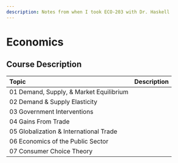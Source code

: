 ```yaml
---
description: Notes from when I took ECO-203 with Dr. Haskell
---
```


# Economics

## Course Description

| Topic | Description |
| :--- | :--- |
| 01 Demand, Supply, & Market Equilibrium |  |
| 02 Demand & Supply Elasticity |  |
| 03 Government Interventions |  |
| 04 Gains From Trade |  |
| 05 Globalization & International Trade |  |
| 06 Economics of the Public Sector |  |
| 07 Consumer Choice Theory |  |

